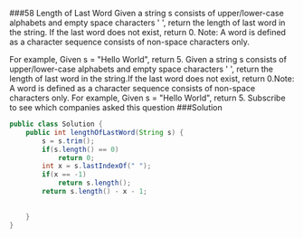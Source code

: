 ###58 Length of Last Word
Given a string s consists of upper/lower-case alphabets and empty space characters ' ', return the length of last word in the string.
If the last word does not exist, return 0.
Note: A word is defined as a character sequence consists of non-space characters only.

For example, 
Given s = "Hello World",
return 5.
Given a string s consists of upper/lower-case alphabets and empty space characters ' ', return the length of last word in the string.If the last word does not exist, return 0.Note: A word is defined as a character sequence consists of non-space characters only.
For example, 
Given s = "Hello World",
return 5.
Subscribe to see which companies asked this question
###Solution
```java
public class Solution {
    public int lengthOfLastWord(String s) {
        s = s.trim();
        if(s.length() == 0)
            return 0;
        int x = s.lastIndexOf(" ");
        if(x == -1)
            return s.length();
        return s.length() - x - 1;
        
        
    }
}